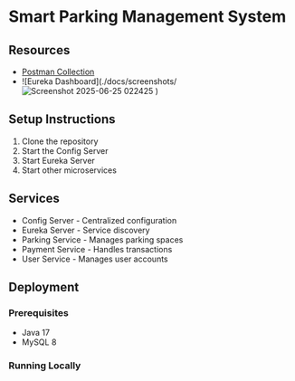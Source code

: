 # Smart Parking Management System

## Resources

- [Postman Collection](./SPMS.postman_collection.json)
- ![Eureka Dashboard](./docs/screenshots/![Screenshot 2025-06-25 022425](https://github.com/user-attachments/assets/8f26644d-d3d4-4fdd-9824-5e0b04239d18)
)

## Setup Instructions

1. Clone the repository
2. Start the Config Server
3. Start Eureka Server
4. Start other microservices


## Services

- Config Server - Centralized configuration
- Eureka Server - Service discovery
- Parking Service - Manages parking spaces
- Payment Service - Handles transactions
- User Service - Manages user accounts

## Deployment

### Prerequisites
- Java 17
- MySQL 8

### Running Locally
